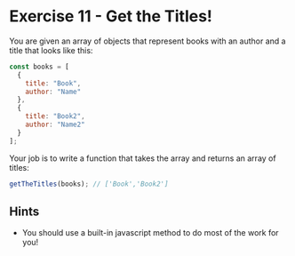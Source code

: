 # Exercise 11 - Get the Titles!

You are given an array of objects that represent books with an author and a title that looks like this:

```javascript
const books = [
  {
    title: "Book",
    author: "Name"
  },
  {
    title: "Book2",
    author: "Name2"
  }
];
```

Your job is to write a function that takes the array and returns an array of titles:

```javascript
getTheTitles(books); // ['Book','Book2']
```

## Hints

- You should use a built-in javascript method to do most of the work for you!
